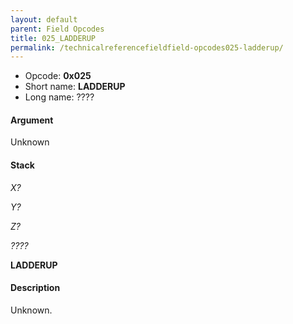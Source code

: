 ```yaml
---
layout: default
parent: Field Opcodes
title: 025_LADDERUP
permalink: /technicalreferencefieldfield-opcodes025-ladderup/
---
```


-   Opcode: **0x025**
-   Short name: **LADDERUP**
-   Long name: ????

#### Argument

Unknown

#### Stack

  
*X?*

*Y?*

*Z?*

*????*

**LADDERUP**

#### Description

Unknown.
